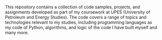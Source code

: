 This repository contains a collection of code samples, projects, and assignments developed as part of my coursework at UPES (University of Petroleum and Energy Studies). The code covers a range of topics and technologies relevant to my studies, including programming languages as my code of Python, algorithms, and logic of the code I have built myself and many more.
